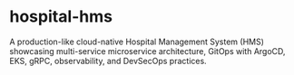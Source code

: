 # hospital-hms
A production-like cloud-native Hospital Management System (HMS) showcasing multi-service microservice architecture, GitOps with ArgoCD, EKS, gRPC, observability, and DevSecOps practices.
